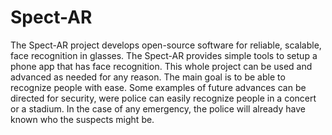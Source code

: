 # Spect-AR
The Spect-AR project develops open-source software for reliable, scalable, face recognition in glasses.  The Spect-AR provides simple tools to setup a phone app that has face recognition. This whole project can be used and advanced as needed for any reason. The main goal is to be able to recognize people with ease. Some examples of future advances can be directed for security, were police can easily recognize people in a concert or a stadium. In the case of any emergency, the police will already have known who the suspects might be.
